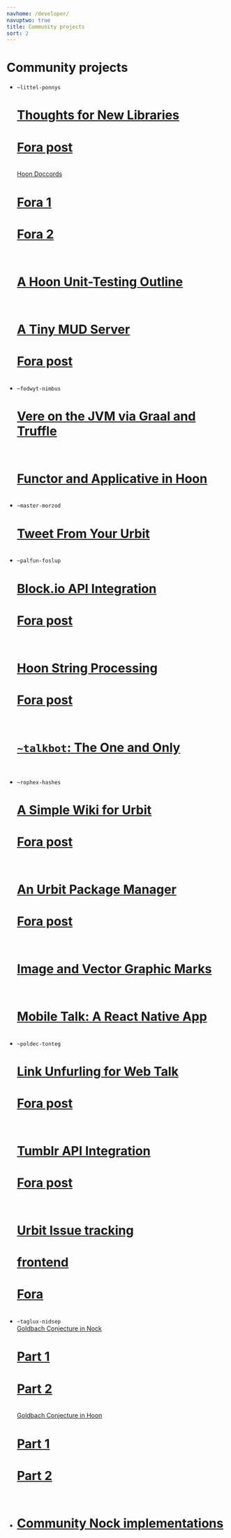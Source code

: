 ```yaml
---
navhome: /developer/
navuptwo: true
title: Community projects
sort: 2
---
```


# Community projects

<div class="row">
  <div class="col-md-8">
    <ul class="list">
      <li>
        <code>~littel-ponnys</code>
        <br />
        <h1><a href="https://github.com/eglaysher/arvo/blob/new-stdlib/lib/new-hoon.hoon">Thoughts for New Libraries</a></h1>
        <b> </b>
        <h1><a href="https://urbit.org/fora/posts/~2017.10.17..04.09.16..7eb8~">Fora post</a>
        </h1>
        <br />
        <a href="https://urbit.org/fora/posts/~2017.1.16..06.08.17..ae0f~">Hoon Doccords</a>
        <b> </b>
        <h1><a href="https://urbit.org/fora/posts/~2017.1.16..06.08.17..ae0f~">Fora 1</a>
        </h1>
        <b> </b>
        <h1><a href="https://urbit.org/fora/posts/~2017.4.7..06.37.22..c960~">Fora 2</a>
        </h1>
        <br />
        <h1><a href="https://urbit.org/fora/posts/~2017.3.19..19.36.37..e7b5~">A Hoon Unit-Testing Outline</a></h1>
        <br />
        <h1><a href="https://github.com/ponnys-podfer/yint">A Tiny MUD Server</a></h1>
        <b> </b>
        <h1><a href="https://urbit.org/fora/posts/~2016.11.27..01.04.25..ffcf~">Fora post</a>
        </h1>
      </li>
      <br />
      <li>
        <code>~fodwyt-nimbus</code>
        <br />
        <h1><a href="https://github.com/frodwith/jaque">Vere on the JVM via Graal and Truffle</a></h1>
        <br />
        <h1><a href="https://urbit.org/fora/posts/~2017.7.13..01.16.44..08fe~">Functor and Applicative in Hoon</a></h1>
      </li>
      <br />
      <li>
        <code>~master-morzod</code>
        <br />
        <h1><a href="https://urbit.org/fora/posts/~2017.7.21..01.15.32..44c0~">Tweet From Your Urbit</a></h1>
      </li>
      <br />
      <li>
        <code>~palfun-foslup</code>
        <br />
        <h1><a href="https://github.com/Fang-/blockio">Block.io API Integration</a></h1>
        <b> </b>
        <h1><a href="https://urbit.org/fora/posts/~2017.8.14..00.54.52..f06a~">Fora post</a>
        </h1>
        <br />
        <h1><a href="https://github.com/Fang-/urbit-string">Hoon String Processing</a></h1>
        <b> </b>
        <h1><a href="https://urbit.org/fora/posts/~2017.1.7..19.34.24..0080~">Fora post</a>
        </h1>
        <br />
        <h1><a href="https://github.com/Fang-/talkbot"><code>~talkbot</code>: The One and Only</a></h1>
        <br />
      </li>
      <br />
      <li>
        <code>~rophex-hashes</code>
        <br />
        <h1><a href="https://github.com/asssaf/urbit-wiki">A Simple Wiki for Urbit</a></h1>
        <b> </b>
        <h1><a href="https://urbit.org/fora/posts/~2017.8.1..18.56.49..f8f4~">Fora post</a>
        </h1>
        <br />
        <h1><a href="https://github.com/asssaf/urbit-package">An Urbit Package Manager</a></h1>
        <b> </b>
        <h1><a href="https://urbit.org/fora/posts/~2017.9.7..23.20.06..dc47~">Fora post</a>
        </h1>
        <br />
        <h1><a href="https://github.com/asssaf/urbit-extra-marks">Image and Vector Graphic Marks</a></h1>
        <br />
        <h1><a href="https://github.com/asssaf/urbit-mobile-talk">Mobile Talk: A React Native App</a></h1>
      </li>
      <br />
      <li>
        <code>~poldec-tonteg</code>
        <br />
        <h1><a href="https://github.com/vvisigoth/unfurl">Link Unfurling for Web Talk</a></h1>
        <b> </b>
        <h1><a href="https://urbit.org/fora/posts/~2017.9.20..22.45.02..0f8d~">Fora post</a>
        </h1>
        <br />
        <h1><a href="https://github.com/vvisigoth/tumblr-urbit-api">Tumblr API Integration</a></h1>
        <b> </b>
        <h1><a href="https://urbit.org/fora/posts/~2017.8.4..16.42.22..d7ba~">Fora post</a>
        </h1>
        <br />
        <h1><a href="https://github.com/vvisigoth/taskk">Urbit Issue tracking</a></h1>
        <b> </b>
        <h1><a href="https://github.com/vvisigoth/taskk-ui">frontend</a>
        </h1>
        <b> </b>
        <h1><a href="https://urbit.org/fora/posts/~2017.6.29..19.48.19..6a1e~">Fora</a>
        </h1>
      </li>
      <br />
      <li>
        <code>~taglux-nidsep</code>
        <br />
        <a href="https://urbit.org/fora/posts/~2017.3.12..05.37.44..7d5e~">Goldbach Conjecture in Nock</a>
        <br />
        <h1><a href="https://urbit.org/fora/posts/~2017.3.12..05.37.44..7d5e~">Part 1</a></h1>
        <b> </b>
        <h1><a href="https://urbit.org/fora/posts/~2017.3.12..07.53.29..7d94~">Part 2</a></h1>
        <br />
        <a href="https://urbit.org/fora/posts/~2017.5.26..23.35.22..9faa~">Goldbach Conjecture in Hoon</a>
        <br />
        <h1><a href="https://urbit.org/fora/posts/~2017.5.26..23.35.22..9faa~">Part 1</a></h1>
        <b> </b>
        <h1><a href="https://urbit.org/fora/posts/~2017.5.31..04.21.49..654b~">Part 2</a></h1>
      </li>
      <br />
      <li>
        <h1><a href="./nock/implementations">Community Nock implementations</a></h1>
      </li>
    </ul>
  </div>
</div>
